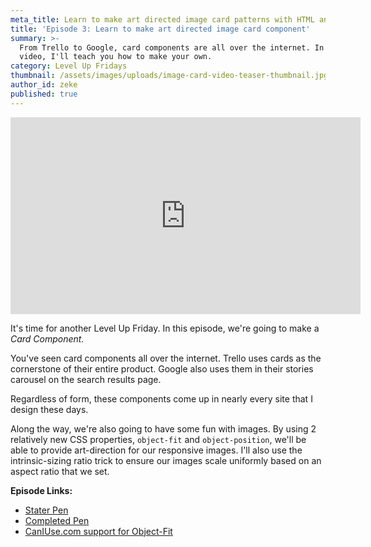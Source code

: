 ```yaml
---
meta_title: Learn to make art directed image card patterns with HTML and CSS
title: 'Episode 3: Learn to make art directed image card component'
summary: >-
  From Trello to Google, card components are all over the internet. In this
  video, I'll teach you how to make your own.
category: Level Up Fridays
thumbnail: /assets/images/uploads/image-card-video-teaser-thumbnail.jpg
author_id: zeke
published: true
---
```

<iframe width="560" height="315" src="https://www.youtube.com/embed/ex1HnoUAYqo" frameborder="0" allow="autoplay; encrypted-media" allowfullscreen></iframe>

It's time for another Level Up Friday. In this episode, we're going to make a *Card Component.*

You've seen card components all over the internet. Trello uses cards as the cornerstone of their entire product. Google also uses them in their stories carousel on the search results page.  

Regardless of form, these components come up in nearly every site that I design these days.

Along the way, we're also going to have some fun with images. By using 2 relatively new CSS properties, `object-fit` and `object-position`, we'll be able to provide art-direction for our responsive images. I'll also use the intrinsic-sizing ratio trick to ensure our images scale uniformly based on an aspect ratio that we set.

**Episode Links:**
  
* [Stater Pen](https://codepen.io/ebinion/pen/9dcfdd42ec491f7263bab31989562cd9)
* [Completed Pen](https://codepen.io/ebinion/pen/2bdfb17b851a27c88f0d995f85f49b80)
* [CanIUse.com support for Object-Fit](https://caniuse.com/#search=object-fit)
